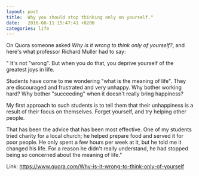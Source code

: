 ```yaml
---
layout: post
title:  Why you should stop thinking only on yourself."
date:   2016-08-11 15:47:41 +0200
categories: life
---
```


On Quora someone asked _Why is it wrong to think only of yourself?_, and here's what professor Richard Muller had to say:

"
It's not "wrong".  But when you do that, you deprive yourself of the greatest joys in life.  

Students have come to me wondering "what is the meaning of life". They are discouraged and frustrated and very unhappy.  Why bother working hard?  Why bother "succeeding" when it doesn't really bring happiness?

My first approach to such students is to tell them that their unhappiness is a result of their focus on themselves. Forget yourself, and try helping other people. 

That has been the advice that has been most effective. One of my students tried charity for a local church; he helped prepare food and served it for poor people. He only spent a few hours per week at it, but he told me it changed his life.  For a reason he didn't really understand, he had stopped being so concerned about the meaning of life."

Link: https://www.quora.com/Why-is-it-wrong-to-think-only-of-yourself
